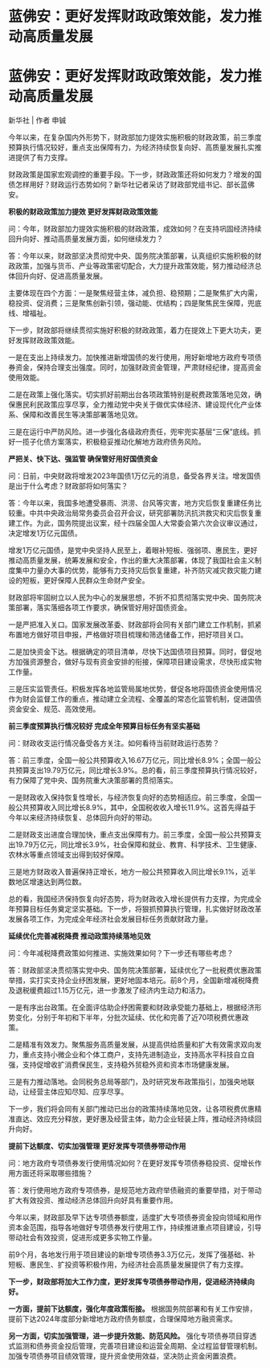 # 蓝佛安：更好发挥财政政策效能，发力推动高质量发展

# 蓝佛安：更好发挥财政政策效能，发力推动高质量发展

新华社 | 作者 申铖

今年以来，在复杂国内外形势下，财政部加力提效实施积极的财政政策，前三季度预算执行情况较好，重点支出保障有力，为经济持续恢复向好、高质量发展扎实推进提供了有力支撑。

财政政策是国家宏观调控的重要手段。下一步，财政政策还将如何发力？增发的国债怎样用好？财政运行态势如何？新华社记者采访了财政部党组书记、部长蓝佛安。

**积极的财政政策加力提效 更好发挥财政政策效能**

问：今年，财政部加力提效实施积极的财政政策，成效如何？在支持巩固经济持续回升向好、推动高质量发展方面，如何继续发力？

答：今年以来，财政部坚决贯彻党中央、国务院决策部署，认真组织实施积极的财政政策，加强与货币、产业等政策密切配合，大力提升政策效能，努力推动经济总体回升向好、促进高质量发展。

主要体现在四个方面：一是聚焦经营主体，减负担、稳预期；二是聚焦扩大内需，稳投资、促消费；三是聚焦创新引领，强动能、优结构；四是聚焦民生保障，兜底线、增福祉。

下一步，财政部将继续贯彻实施好积极的财政政策，着力在提效上下更大功夫，更好发挥财政政策效能。

一是在支出上持续发力。加快推进新增国债的发行使用，用好新增地方政府专项债券资金，保持合理支出强度。同时，加强财政资金管理，严肃财经纪律，提高资金使用效能。

二是在政策上强化落实。切实抓好前期出台各项政策特别是税费政策落地见效，确保惠民利民政策应享尽享，全力推动党中央关于做优实体经济、建设现代化产业体系、保障和改善民生等决策部署落地见效。

三是在运行中严防风险。进一步强化各级政府责任，兜牢兜实基层“三保”底线。抓好一揽子化债方案落实，积极稳妥推动化解地方政府债务风险。

**严把关、快下达、强监管 确保管好用好国债资金**

问：日前，中央财政将增发2023年国债1万亿元的消息，备受各界关注。增发国债是出于什么考虑？财政部将如何落实？

答：今年以来，我国多地遭受暴雨、洪涝、台风等灾害，地方灾后恢复重建任务比较重。中共中央政治局常务委员会召开会议，研究部署防汛抗洪救灾和灾后恢复重建工作。为此，国务院提出议案，经十四届全国人大常委会第六次会议审议通过，决定增发1万亿元国债。

增发1万亿元国债，是党中央坚持人民至上，着眼补短板、强弱项、惠民生，更好推动高质量发展，统筹发展和安全，作出的重大决策部署，体现了我国社会主义制度集中力量办大事的优势，能够有力支持灾后恢复重建，补齐防灾减灾救灾能力建设的短板，更好保障人民群众生命财产安全。

财政部将牢固树立以人民为中心的发展思想，不折不扣贯彻落实党中央、国务院决策部署，落实落细各项工作要求，确保管好用好国债资金。

一是严把准入关口。国家发展改革委、财政部将会同有关部门建立工作机制，抓紧布置地方做好项目申报，严格做好项目梳理和筛选储备工作，把好项目关口。

二是加快资金下达。根据确定的项目清单，尽快下达国债项目预算。同时，督促地方加强资源整合，做好与现有资金安排的衔接，保障项目建设需求，尽快形成实物工作量。

三是压实监管责任。积极发挥各地监管局属地优势，督促各地将国债资金使用情况作为财会监督工作的重点，推动建立全流程、全覆盖的常态化监管机制，促进国债资金安全、规范、高效使用。

**前三季度预算执行情况较好 完成全年预算目标任务有坚实基础**

问：财政收支运行情况备受各方关注。如何看待当前财政运行态势？

答：前三季度，全国一般公共预算收入16.67万亿元，同比增长8.9%；全国一般公共预算支出19.79万亿元，同比增长3.9%。总的看，前三季度预算执行情况较好，有力保障了党中央、国务院重大决策部署的贯彻落实。

一是财政收入保持恢复性增长，与经济恢复向好的态势相适应。前三季度，全国一般公共预算收入同比增长8.9%，其中，全国税收收入增长11.9%。这首先得益于今年以来经济持续恢复、总体回升向好的带动。

二是财政支出进度合理加快，重点支出保障有力。前三季度，全国一般公共预算支出19.79万亿元，同比增长3.9%，社会保障和就业、教育、科学技术、卫生健康、农林水等重点领域支出得到较好保障。

三是地方财政收入普遍保持正增长，地方一般公共预算收入同比增长9.1%，近半数地区增速达到两位数。

总的看，我国经济保持恢复向好态势，将为财政收入增长提供有力支撑，为完成全年预算目标任务奠定坚实基础。下一步，将狠抓预算执行管理，扎实做好财政改革发展各项工作，为完成全年经济社会发展目标任务贡献财政力量。

**延续优化完善减税降费 推动政策持续落地见效**

问：今年减税降费政策如何推进、实施效果如何？下一步还有哪些考虑？

答：财政部坚决贯彻落实党中央、国务院决策部署，延续优化了一批税费优惠政策举措，实打实支持企业纾困发展，更好地固本培元。前8个月，全国新增减税降费及退税缓费超过1.15万亿元，进一步激发了经济内生动力和活力。

一是有序出台政策。在全面评估助企纾困需要和财政承受能力基础上，根据经济形势变化，分别于年初和下半年，分批次延续、优化和完善了近70项税费优惠政策。

二是精准有效发力。聚焦服务高质量发展，从提高供给质量和扩大有效需求双向发力，重点支持小微企业和个体工商户，支持先进制造业，支持高水平科技自立自强，支持促增收扩消费保民生，支持稳外贸稳外资和资本市场健康发展。

三是有力推动落地。会同税务总局等部门，及时研究发布政策指引，加强央地联动，让经营主体应知尽知、应享尽享。

下一步，我们将会同有关部门推动已出台的政策持续落地见效，让各项税费优惠精准直达、效应充分释放，更好惠及经营主体，助力企业轻装上阵，推动经济持续回升向好。

**提前下达额度、切实加强管理 更好发挥专项债券带动作用**

问：地方政府专项债券发行使用情况如何？在更好发挥专项债券稳投资、促增长作用方面还将采取哪些措施？

答：发行使用地方政府专项债券，是规范地方政府举债融资的重要举措，对于带动扩大有效投资、推动经济总体回升向好具有重要作用。

今年以来，财政部及早下达专项债券额度，适度扩大专项债券资金投向领域和用作资本金范围，指导各地做好专项债券发行使用工作，持续推进重点项目建设，引导带动社会有效投资，促进形成更多实物工作量。

前9个月，各地发行用于项目建设的新增专项债券3.3万亿元，发挥了强基础、补短板、惠民生、扩投资等积极作用，为经济社会高质量发展提供了有力支撑。

**下一步，财政部将加大工作力度，更好发挥专项债券带动作用，促进经济持续向好。**

**一方面，提前下达额度，强化年度政策衔接。** 根据国务院部署和有关工作安排，提前下达2024年度部分新增地方政府债务额度，合理保障地方融资需求。

**另一方面，切实加强管理，进一步提升效能、防范风险。**
强化专项债券项目穿透式监测和债券资金投后管理，完善项目建设和运营全周期、全过程监督管理机制。加强专项债券项目绩效管理，提升资金使用效益，坚决防止资金闲置浪费。

